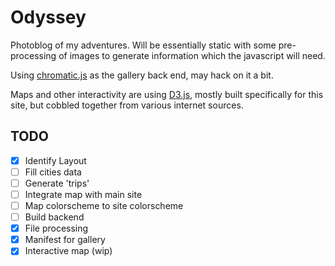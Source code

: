 # Odyssey
Photoblog of my adventures. Will be essentially static with some pre-processing of images to generate information which the javascript will need.

Using [chromatic.js](https://github.com/crispymtn/chromatic.js) as the gallery back end, may hack on it a bit.

Maps and other interactivity are using [D3.js](http://d3js.org/), mostly built specifically for this site, but cobbled together from various internet sources.

## TODO

* [x] Identify Layout 
* [ ] Fill cities data
* [ ] Generate 'trips'
* [ ] Integrate map with main site
* [ ] Map colorscheme to site colorscheme
* [ ] Build backend
* [x] File processing
* [x] Manifest for gallery
* [x] Interactive map (wip)
